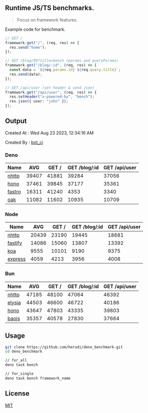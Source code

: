 ## Runtime JS/TS benchmarks.

> Focus on framework features.

Example code for benchmark.
```ts
// GET /
framework.get("/", (req, res) => {
  res.send("home");
});

// GET /blog/99?title=bench (params and queryParams)
framework.get("/blog/:id", (req, res) => {
  const data = `${req.params.id} ${req.query.title}`;
  res.send(data);
});

// GET /api/user (set header & send json)
framework.get("/api/user", (req, res) => {
  res.setHeader("x-powered-by", "bench");
  res.json({ user: "john" });
});
```

## Output
Created At : Wed Aug 23 2023, 12:34:16 AM

Created By : [bot_ci](https://github.com/herudi/deno_benchmarks/commits?author=github-actions%5Bbot%5D)


### Deno
|Name|AVG|GET /|GET /blog/:id|GET /api/user|
|----|----|----|----|----|
|[nhttp](https://github.com/nhttp/nhttp)|39407|41881|39284|37056|
|[hono](https://github.com/honojs/hono)|37461|39845|37177|35361|
|[fastro](https://github.com/fastrodev/fastro)|16311|41240|4353|3340|
|[oak](https://github.com/oakserver/oak)|11082|11602|10935|10709|
  


### Node
|Name|AVG|GET /|GET /blog/:id|GET /api/user|
|----|----|----|----|----|
|[nhttp](https://github.com/nhttp/nhttp)|20439|23190|19445|18681|
|[fastify](https://github.com/fastify/fastify)|14086|15060|13807|13392|
|[koa](https://github.com/koajs/koa)|9555|10101|9190|9375|
|[express](https://github.com/expressjs/express)|4059|4213|3956|4008|
  


### Bun
|Name|AVG|GET /|GET /blog/:id|GET /api/user|
|----|----|----|----|----|
|[nhttp](https://github.com/nhttp/nhttp)|47185|48100|47064|46392|
|[elysia](https://github.com/elysiajs/elysia)|44503|46600|46722|40186|
|[hono](https://github.com/honojs/hono)|43647|47803|43335|39803|
|[baojs](https://github.com/mattreid1/baojs)|35357|40578|27830|37664|
  



## Usage

```bash
git clone https://github.com/herudi/deno_benchmark.git
cd deno_benchmark

// for_all
deno task bench

// for_single
deno task bench framework_name
```

## License

[MIT](LICENSE)

